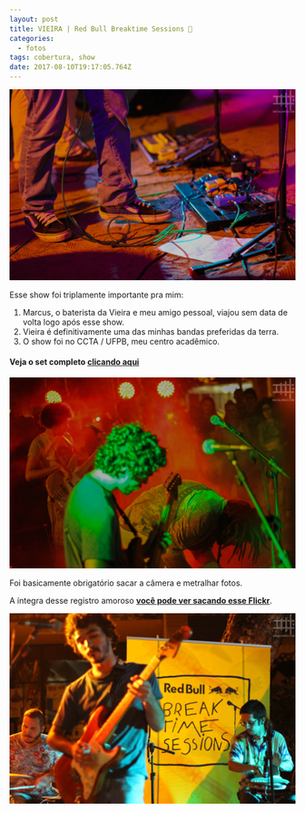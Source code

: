 ```yaml
---
layout: post
title: VIEIRA | Red Bull Breaktime Sessions 🎸
categories:
  - fotos
tags: cobertura, show
date: 2017-08-10T19:17:05.764Z
---
```

![](/images/uploads/1_w7n6yu6d4wjmyil492ocpw.png)

Esse show foi triplamente importante pra mim:

1. Marcus, o baterista da Vieira e meu amigo pessoal, viajou sem data de volta logo após esse show.
2. Vieira é definitivamente uma das minhas bandas preferidas da terra.
3. O show foi no CCTA / UFPB, meu centro acadêmico.

#### Veja o set completo [clicando aqui](https://flic.kr/s/aHskWFq2Lw)

![](/images/uploads/1_htnoqhrzesxesyqzb6utow.png)

Foi basicamente obrigatório sacar a câmera e metralhar fotos.

A íntegra desse registro amoroso **[você pode ver sacando esse Flickr](https://flic.kr/s/aHskWFq2Lw)**.

![](/images/uploads/1_dzeat480gdllats-lkgu_g.png)